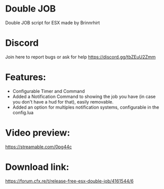 # Double JOB
Double JOB script for ESX made by Brinnrhirt

# Discord
Join here to report bugs or ask for help
https://discord.gg/tbZEuU2Zmm

# Features: 
* Configurable Timer and Command
* Added a Notification Command to showing the job you have (in case you don't have a hud for that), easily removable.
* Added an option for multiples notification systems, configurable in the config.lua

# Video preview:
https://streamable.com/0pg44c

# Download link:

https://forum.cfx.re/t/release-free-esx-double-job/4161544/6
